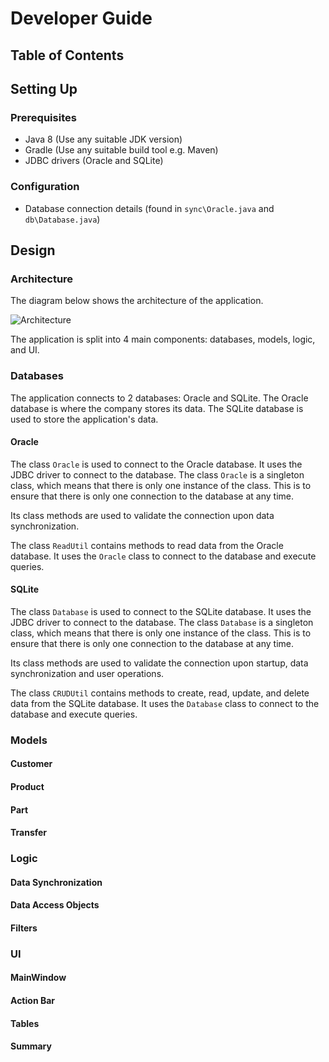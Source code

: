 # Developer Guide

## Table of Contents

## Setting Up

### Prerequisites

- Java 8 (Use any suitable JDK version)
- Gradle (Use any suitable build tool e.g. Maven)
- JDBC drivers (Oracle and SQLite)

### Configuration

- Database connection details (found in `sync\Oracle.java` and `db\Database.java`)

## Design

### Architecture

The diagram below shows the architecture of the application.

![Architecture](images/architecture.png)

The application is split into 4 main components: databases, models, logic, and UI.

### Databases

The application connects to 2 databases: Oracle and SQLite. The Oracle database is where the company stores its data. The SQLite database is used to store the application's data.

#### Oracle

The class `Oracle` is used to connect to the Oracle database. It uses the JDBC driver to connect to the database. The class `Oracle` is a singleton class, which means that there is only one instance of the class. This is to ensure that there is only one connection to the database at any time.

Its class methods are used to validate the connection upon data synchronization.

The class `ReadUtil` contains methods to read data from the Oracle database. It uses the `Oracle` class to connect to the database and execute queries.

#### SQLite

The class `Database` is used to connect to the SQLite database. It uses the JDBC driver to connect to the database. The class `Database` is a singleton class, which means that there is only one instance of the class. This is to ensure that there is only one connection to the database at any time.

Its class methods are used to validate the connection upon startup, data synchronization and user operations.

The class `CRUDUtil` contains methods to create, read, update, and delete data from the SQLite database. It uses the `Database` class to connect to the database and execute queries.

### Models

#### Customer

#### Product

#### Part

#### Transfer

### Logic

#### Data Synchronization

#### Data Access Objects

#### Filters

### UI

#### MainWindow

#### Action Bar

#### Tables

#### Summary
